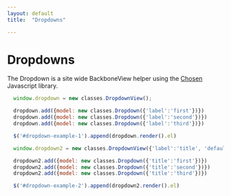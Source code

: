 ```yaml
---
layout: default
title:  "Dropdowns"

---
```


Dropdowns
======

The Dropdown is a site wide BackboneView helper using the [Chosen](http://harvesthq.github.io/chosen/) Javascript library.

<div id="dropdown-example-1"></div>
<div id="dropdown-example-2"></div>

<script>
$(function () {
  window.dropdown = new classes.DropdownView();

  dropdown.add({model: new classes.Dropdown({'label':'first'})})
  dropdown.add({model: new classes.Dropdown({'label':'second'})})
  dropdown.add({model: new classes.Dropdown({'label':'third'})})

  $('#dropdown-example-1').append(dropdown.render().el)

  window.dropdown2 = new classes.DropdownView({'label':'title', 'default_to':'third'});

  dropdown2.add({model: new classes.Dropdown({'title':'first'})})
  dropdown2.add({model: new classes.Dropdown({'title':'second'})})
  dropdown2.add({model: new classes.Dropdown({'title':'third'})})

  $('#dropdown-example-2').append(dropdown2.render().el)
})
</script>

~~~javascript
  window.dropdown = new classes.DropdownView();

  dropdown.add({model: new classes.Dropdown({'label':'first'})})
  dropdown.add({model: new classes.Dropdown({'label':'second'})})
  dropdown.add({model: new classes.Dropdown({'label':'third'})})

  $('#dropdown-example-1').append(dropdown.render().el)

  window.dropdown2 = new classes.DropdownView({'label':'title', 'default_to':'third'});

  dropdown2.add({model: new classes.Dropdown({'title':'first'})})
  dropdown2.add({model: new classes.Dropdown({'title':'second'})})
  dropdown2.add({model: new classes.Dropdown({'title':'third'})})

  $('#dropdown-example-2').append(dropdown2.render().el)
~~~